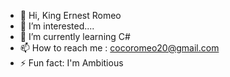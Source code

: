 - 👋 Hi, King Ernest Romeo
- 👀 I’m interested....
- 🌱 I’m currently learning C#
- 📫 How to reach me : cocoromeo20@gmail.com
- ⚡ Fun fact: I'm Ambitious

